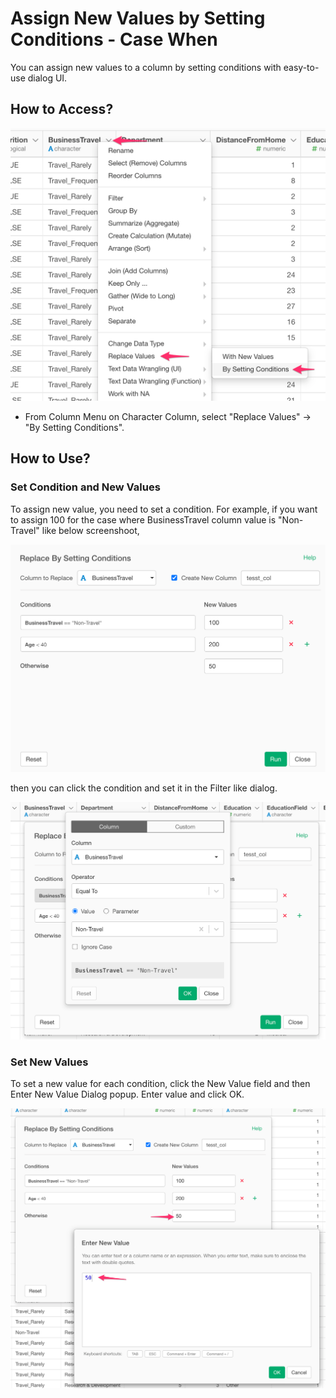 # Assign New Values by Setting Conditions - Case When

You can assign new values to a column by setting conditions with easy-to-use dialog UI.

## How to Access?

![](images/case_when.png)

* From Column Menu on Character Column, select "Replace Values" -> "By Setting Conditions".

## How to Use?

### Set Condition and New Values

To assign new value, you need to set a condition. For example, if you want to assign 100 for the case where BusinessTravel column value is "Non-Travel" like below screenshoot,

![](images/case_when2.png)

then you can click the condition and set it in the Filter like dialog.

![](images/case_when3.png)


### Set New Values

To set a new value for each condition, click the New Value field and then Enter New Value Dialog popup. Enter value and click OK.

![](images/case_when4.png)

